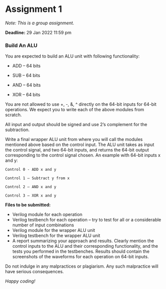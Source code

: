 # Assignment 1   

*Note: This is a group assignment.* 

**Deadline:** 29 Jan 2022 11:59 pm 

### Build An ALU

You are expected to build an ALU unit with following functionality: 

* ADD – 64 bits   

* SUB – 64 bits  

* AND – 64 bits 

* XOR – 64 bits 

You are not allowed to use +, -, &, ^ directly on the 64-bit inputs for 64-bit operations. We expect you to write each of the above modules from scratch. 

All input and output should be signed and use 2’s complement for the subtraction. 

Write a final wrapper ALU unit from where you will call the modules mentioned above based on the control input. The ALU unit takes as input the control signal, and two 64-bit inputs, and returns the 64-bit output corresponding to the control signal chosen. An example with 64-bit inputs x and y: 

    Control 0 - ADD x and y 
    
    Control 1 – Subtract y from x 
    
    Control 2 – AND x and y 
    
    Control 3 – XOR x and y 

**Files to be submitted:**

* Verilog module for each operation 
* Verilog testbench for each operation – try to test for all or a considerable number of input combinations  
* Verilog module for the wrapper ALU unit 
* Verilog testbench for the wrapper ALU unit 
* A report summarizing your approach and results. Clearly mention the control inputs to the ALU and their corresponding functionality, and the tests you performed in the testbenches. Results should contain the screenshots of the waveforms for each operation on 64-bit inputs. 


Do not indulge in any malpractices or plagiarism. Any such malpractice will have serious consequences. 

*Happy coding!* 
